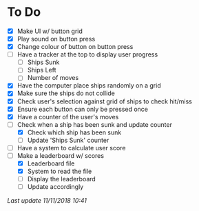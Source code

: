 # To Do

- [x] Make UI w/ button grid
- [x] Play sound on button press
- [x] Change colour of button on button press
- [ ] Have a tracker at the top to display user progress
  - [ ] Ships Sunk
  - [ ] Ships Left
  - [ ] Number of moves
- [x] Have the computer place ships randomly on a grid
- [x] Make sure the ships do not collide
- [x] Check user's selection against grid of ships to check hit/miss
- [x] Ensure each button can only be pressed once
- [x] Have a counter of the user's moves
- [ ] Check when a ship has been sunk and update counter
  - [x] Check which ship has been sunk
  - [ ] Update 'Ships Sunk' counter
- [ ] Have a system to calculate user score
- [ ] Make a leaderboard w/ scores
  - [x] Leaderboard file
  - [x] System to read the file
  - [ ] Display the leaderboard
  - [ ] Update accordingly

*Last update 11/11/2018 10:41*
